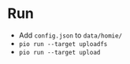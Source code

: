 # Run
- Add `config.json` to `data/homie/`
- `pio run --target uploadfs`
- `pio run --target upload`
